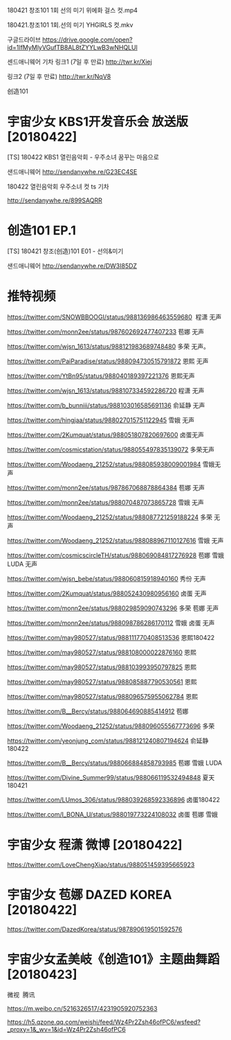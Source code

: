 180421 창조101 1회 선의 미기 위에화 걸스 컷.mp4

180421.창조101 1회.선의 미기 YHGIRLS 컷.mkv

구글드라이브
https://drive.google.com/open?id=1IfMyMlyVGufTB8AL8tZYYLwB3wNHQLUl

센드애니웨어 기차
링크1 (7일 후 만료) 
http://twr.kr/Xiej

링크2 (7일 후 만료) 
http://twr.kr/NqV8

创造101

# 宇宙少女 KBS1开发音乐会 放送版[20180422]

[TS] 180422 KBS1 열린음악회 - 우주소녀 꿈꾸는 마음으로

샌드애니웨어
http://sendanywhe.re/G23EC4SE

180422 열린음악회 우주소녀 컷 ts 기차

http://sendanywhe.re/899SAQRR

# 创造101 EP.1
[TS] 180421 창조(创造)101 E01 - 선의&미기

샌드애니웨어
http://sendanywhe.re/DW3I85DZ

# 推特视频

https://twitter.com/SNOWBBOOGI/status/988136986463559680  程潇 无声

https://twitter.com/monn2ee/status/987602692477407233  苞娜 无声

https://twitter.com/wjsn_1613/status/988121983689748480  多荣 无声。

https://twitter.com/PaiParadise/status/988094730515791872  恩熙 无声

https://twitter.com/YtBn95/status/988040189397221376  恩熙无声

https://twitter.com/wjsn_1613/status/988107334592286720  程潇  无声

https://twitter.com/b_bunniii/status/988103016585691136 俞延静 无声

https://twitter.com/hingjaa/status/988027015751122945  雪娥 无声

https://twitter.com/2Kumquat/status/988051807820697600  卤蛋无声

https://twitter.com/cosmicstation/status/988055497835139072  多荣无声

https://twitter.com/Woodaeng_21252/status/988085938009001984  雪娥无声

https://twitter.com/monn2ee/status/987867068878864384  苞娜 无声

https://twitter.com/monn2ee/status/988070487073865728  雪娥 无声

https://twitter.com/Woodaeng_21252/status/988087721259188224  多荣 无声

https://twitter.com/Woodaeng_21252/status/988088967110127616  雪娥 无声

https://twitter.com/cosmicscircleTH/status/988069084817276928  苞娜 雪娥 LUDA 无声

https://twitter.com/wjsn_bebe/status/988060815918940160  秀份 无声

https://twitter.com/2Kumquat/status/988052430980956160  卤蛋 无声

https://twitter.com/monn2ee/status/988029859090743296  多荣 苞娜 无声

https://twitter.com/monn2ee/status/988098786286170112  雪娥 卤蛋 无声

https://twitter.com/may980527/status/988111770408513536  恩熙180422

https://twitter.com/may980527/status/988108000022876160  恩熙

https://twitter.com/may980527/status/988103993950797825  恩熙

https://twitter.com/may980527/status/988085887790530561 恩熙

https://twitter.com/may980527/status/988096575955062784  恩熙

https://twitter.com/B__Bercy/status/988064690885414912  苞娜

https://twitter.com/Woodaeng_21252/status/988096055567773696  多荣

https://twitter.com/yeonjung_com/status/988121240807194624  俞延静180422

https://twitter.com/B__Bercy/status/988066884858793985  苞娜 雪娥 LUDA

https://twitter.com/Divine_Summer99/status/988066119532494848  夏天180421

https://twitter.com/LUmos_306/status/988039268592336896  卤蛋180422

https://twitter.com/I_BONA_U/status/988019773224108032  卤蛋 苞娜 雪娥

#  宇宙少女 程潇 微博 [20180422]
https://twitter.com/LoveChengXiao/status/988051459395665923

# 宇宙少女 苞娜 DAZED KOREA [20180422]
https://twitter.com/DazedKorea/status/987890619501592576

# 宇宙少女孟美岐《创造101》主题曲舞蹈[20180423]

微视  腾讯

https://m.weibo.cn/5216326517/4231905920752363

https://h5.qzone.qq.com/weishi/feed/Wz4Pr2Zsh46ofPC6/wsfeed?_proxy=1&_wv=1&id=Wz4Pr2Zsh46ofPC6




